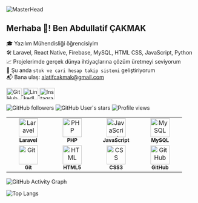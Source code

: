 ![MasterHead]([https://i.pinimg.com/1200x/dc/16/3b/dc163b42fb863411d390c6dfba7ebf73.jpg](https://pixabay.com/vectors/github-logo-social-coding-brand-394322/))


## Merhaba 👋! Ben Abdullatif ÇAKMAK

🎓 Yazılım Mühendisliği öğrencisiyim  
🛠️ Laravel, React Native, Firebase, MySQL, HTML CSS, JavaScript, Python  
📈 Projelerimde gerçek dünya ihtiyaçlarına çözüm üretmeyi seviyorum  
🌱 Şu anda `stok ve cari hesap takip sistemi` geliştiriyorum  
📬 Bana ulaş: alatifcakmak@gmail.com

<p align="left">
  <a href="https://github.com/abdullatifcakmak" target="_blank">
    <img align="center" src="https://raw.githubusercontent.com/rahuldkjain/github-profile-readme-generator/master/src/images/icons/Social/github.svg" alt="GitHub" height="30" width="40" />
  </a>
  <a href="https://linkedin.com/in/abdullatifcakmak" target="_blank">
    <img align="center" src="https://raw.githubusercontent.com/rahuldkjain/github-profile-readme-generator/master/src/images/icons/Social/linked-in-alt.svg" alt="LinkedIn" height="30" width="40" />
  </a>
  <a href="https://instagram.com/abdullatifcakmakk" target="_blank">
    <img align="center" src="https://raw.githubusercontent.com/rahuldkjain/github-profile-readme-generator/master/src/images/icons/Social/instagram.svg" alt="Instagram" height="30" width="40" />
  </a>
</p>

![GitHub followers](https://img.shields.io/github/followers/abdullatifcakmak?label=Takipçi&style=for-the-badge)
![GitHub User's stars](https://img.shields.io/github/stars/abdullatifcakmak?affiliations=OWNER&style=for-the-badge)
![Profile views](https://komarev.com/ghpvc/?username=abdullatifcakmak&label=Ziyaretçi&color=blue&style=for-the-badge)


<table> <tr> <td align="center" width="100"> <img src="https://cdn.jsdelivr.net/gh/devicons/devicon/icons/laravel/laravel-original.svg" width="50" alt="Laravel"/> <br/><sub><b>Laravel</b></sub> </td> <td align="center" width="100"> <img src="https://cdn.jsdelivr.net/gh/devicons/devicon/icons/php/php-original.svg" width="50" alt="PHP"/> <br/><sub><b>PHP</b></sub> </td> <td align="center" width="100"> <img src="https://cdn.jsdelivr.net/gh/devicons/devicon/icons/javascript/javascript-original.svg" width="50" alt="JavaScript"/> <br/><sub><b>JavaScript</b></sub> </td> <td align="center" width="100"> <img src="https://cdn.jsdelivr.net/gh/devicons/devicon/icons/mysql/mysql-original.svg" width="50" alt="MySQL"/> <br/><sub><b>MySQL</b></sub> </td> </tr> <tr> <td align="center" width="100"> <img src="https://cdn.jsdelivr.net/gh/devicons/devicon/icons/git/git-original.svg" width="50" alt="Git"/> <br/><sub><b>Git</b></sub> </td> <td align="center" width="100"> <img src="https://cdn.jsdelivr.net/gh/devicons/devicon/icons/html5/html5-original.svg" width="50" alt="HTML"/> <br/><sub><b>HTML5</b></sub> </td> <td align="center" width="100"> <img src="https://cdn.jsdelivr.net/gh/devicons/devicon/icons/css3/css3-original.svg" width="50" alt="CSS"/> <br/><sub><b>CSS3</b></sub> </td> <td align="center" width="100"> <img src="https://cdn.jsdelivr.net/gh/devicons/devicon/icons/github/github-original.svg" width="50" alt="GitHub"/> <br/><sub><b>GitHub</b></sub> </td> </tr> </table>






![GitHub Activity Graph](https://github-readme-activity-graph.vercel.app/graph?username=abdullatifcakmak&theme=dracula)

![Top Langs](https://github-readme-stats.vercel.app/api/top-langs/?username=abdullatifcakmak&layout=compact&theme=tokyonight)


<!--
**abdullatifcakmak/abdullatifcakmak** is a ✨ _special_ ✨ repository because its `README.md` (this file) appears on your GitHub profile.

Here are some ideas to get you started:

- 🔭 I’m currently working on ...
- 🌱 I’m currently learning ...
- 👯 I’m looking to collaborate on ...
- 🤔 I’m looking for help with ...
- 💬 Ask me about ...
- 📫 How to reach me: ...
- 😄 Pronouns: ...
- ⚡ Fun fact: ...
-->
